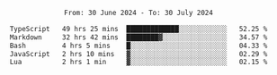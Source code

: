 <div align="center">
<p style="text-align: center;">
<!--START_SECTION:waka-->

```txt
From: 30 June 2024 - To: 30 July 2024

TypeScript   49 hrs 25 mins  █████████████░░░░░░░░░░░░   52.25 %
Markdown     32 hrs 42 mins  ████████▓░░░░░░░░░░░░░░░░   34.57 %
Bash         4 hrs 5 mins    █░░░░░░░░░░░░░░░░░░░░░░░░   04.33 %
JavaScript   2 hrs 10 mins   ▓░░░░░░░░░░░░░░░░░░░░░░░░   02.29 %
Lua          2 hrs 1 min     ▓░░░░░░░░░░░░░░░░░░░░░░░░   02.15 %
```

<!--END_SECTION:waka-->
</p>
</div>
